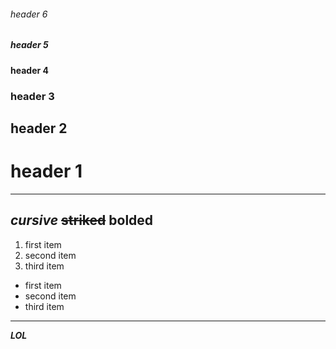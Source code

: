 ###### header 6
##### header 5
#### header 4
### header 3
## header 2
# header 1
---
*cursive*
~~striked~~
__bolded__
---
1. first item
2. second item
3. third item
* first item
* second item
* third item
---
**_LOL_**
